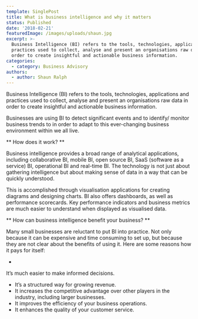 ```yaml
---
template: SinglePost
title: What is business intelligence and why it matters
status: Published
date: '2018-02-21'
featuredImage: /images/uploads/shaun.jpg
excerpt: >-
  Business Intelligence (BI) refers to the tools, technologies, applications and
  practices used to collect, analyse and present an organisations raw data in
  order to create insightful and actionable business information.
categories:
  - category: Business Advisory
authors:
  - author: Shaun Ralph
---
```

Business Intelligence (BI) refers to the tools, technologies, applications and practices used to collect, analyse and present an organisations raw data in order to create insightful and actionable business information.

Businesses are using BI to detect significant events and to identify/ monitor business trends to in order to adapt to this ever-changing business environment within we all live.

**How does it work?**

Business intelligence provides a broad range of analytical applications, including collaborative BI, mobile BI, open source BI, SaaS (software as a service) BI, operational BI and real-time BI. The technology is not just about gathering intelligence but about making sense of data in a way that can be quickly understood.

This is accomplished through visualisation applications for creating diagrams and designing charts. BI also offers dashboards, as well as performance scorecards. Key performance indicators and business metrics are much easier to understand when displayed as visualised data.

**How can business intelligence benefit your business?**

Many small businesses are reluctant to put BI into practice. Not only because it can be expensive and time consuming to set up, but because they are not clear about the benefits of using it. Here are some reasons how it pays for itself:

* It’s much easier to make informed decisions.
* It’s a structured way for growing revenue.
* It increases the competitive advantage over other players in the industry, including larger businesses.
* It improves the efficiency of your business operations.
* It enhances the quality of your customer service.
